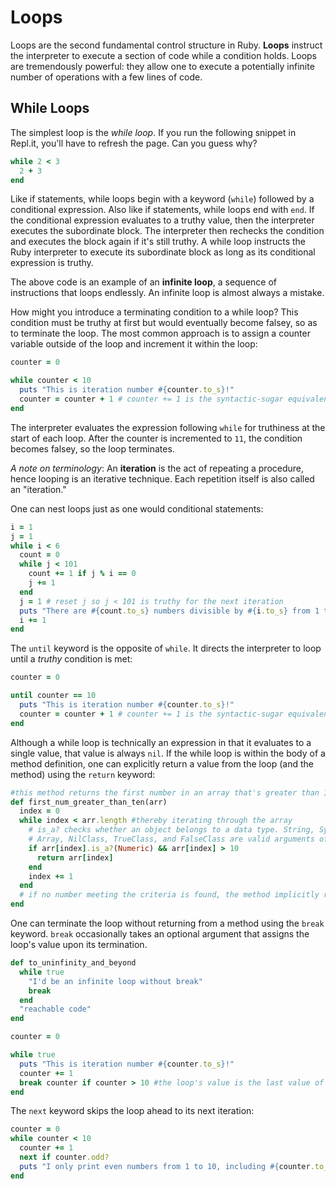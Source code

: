 # Loops

Loops are the second fundamental control structure in Ruby. **Loops** instruct
the interpreter to execute a section of code while a condition holds. Loops are
tremendously powerful: they allow one to execute a potentially infinite number
of operations with a few lines of code.


## While Loops

The simplest loop is the _while loop_. If you run the following snippet in
Repl.it, you'll have to refresh the page. Can you guess why?

```ruby
while 2 < 3
  2 + 3
end
```

Like if statements, while loops begin with a keyword (`while`) followed by a
conditional expression. Also like if statements, while loops end with `end`. If
the conditional expression evaluates to a truthy value, then the interpreter
executes the subordinate block. The interpreter then rechecks the condition and
executes the block again if it's still truthy. A while loop instructs the Ruby
interpreter to execute its subordinate block as long as its conditional
expression is truthy.

The above code is an example of an **infinite loop**, a sequence of instructions
that loops endlessly. An infinite loop is almost always a mistake.

How might you introduce a terminating condition to a while loop? This condition
must be truthy at first but would eventually become falsey, so as to terminate
the loop. The most common approach is to assign a counter variable outside of
the loop and increment it within the loop:

```ruby
counter = 0

while counter < 10
  puts "This is iteration number #{counter.to_s}!"
  counter = counter + 1 # counter += 1 is the syntactic-sugar equivalent
end
```

The interpreter evaluates the expression following `while` for truthiness at the
start of each loop. After the counter is incremented to `11`, the condition
becomes falsey, so the loop terminates.

_A note on terminology_: An **iteration** is the act of repeating a procedure, hence looping is an
iterative technique. Each repetition itself is also called an "iteration."  

One can nest loops just as one would conditional statements:

```ruby
i = 1
j = 1
while i < 6
  count = 0
  while j < 101
    count += 1 if j % i == 0
    j += 1
  end
  j = 1 # reset j so j < 101 is truthy for the next iteration
  puts "There are #{count.to_s} numbers divisible by #{i.to_s} from 1 to 100."
  i += 1
end
```

The `until` keyword is the opposite of `while`. It directs the interpreter to
loop until a _truthy_ condition is met:

```ruby
counter = 0

until counter == 10
  puts "This is iteration number #{counter.to_s}!"
  counter = counter + 1 # counter += 1 is the syntactic-sugar equivalent
end
```

Although a while loop is technically an expression in that it evaluates to a
single value, that value is always `nil`. If the while loop is within the body
of a method definition, one can explicitly return a value from the loop (and the
method) using the `return` keyword:

```ruby
#this method returns the first number in an array that's greater than 10
def first_num_greater_than_ten(arr)
  index = 0
  while index < arr.length #thereby iterating through the array
    # is_a? checks whether an object belongs to a data type. String, Symbol,
    # Array, NilClass, TrueClass, and FalseClass are valid arguments of is_a?
    if arr[index].is_a?(Numeric) && arr[index] > 10
      return arr[index]
    end
    index += 1
  end
  # if no number meeting the criteria is found, the method implicitly returns nil
end
```

One can terminate the loop without returning from a method using the `break`
keyword. `break` occasionally takes an optional argument that assigns the loop's
value upon its termination.

```ruby
def to_uninfinity_and_beyond
  while true
    "I'd be an infinite loop without break"
    break
  end
  "reachable code"
end

counter = 0

while true
  puts "This is iteration number #{counter.to_s}!"
  counter += 1
  break counter if counter > 10 #the loop's value is the last value of counter
end
```

The `next` keyword skips the loop ahead to its next iteration:

```ruby
counter = 0
while counter < 10
  counter += 1
  next if counter.odd?
  puts "I only print even numbers from 1 to 10, including #{counter.to_s}"
end
```
